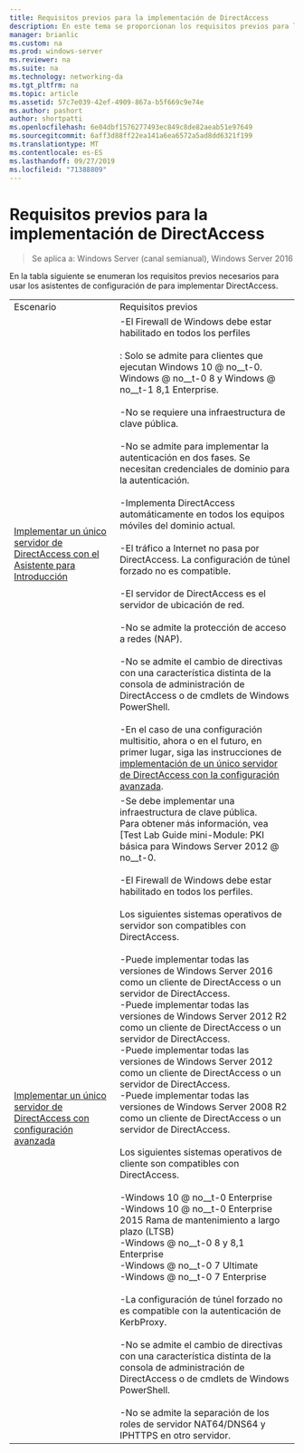 ```yaml
---
title: Requisitos previos para la implementación de DirectAccess
description: En este tema se proporcionan los requisitos previos para la implementación de DirectAccess en Windows Server 2016.
manager: brianlic
ms.custom: na
ms.prod: windows-server
ms.reviewer: na
ms.suite: na
ms.technology: networking-da
ms.tgt_pltfrm: na
ms.topic: article
ms.assetid: 57c7e039-42ef-4909-867a-b5f669c9e74e
ms.author: pashort
author: shortpatti
ms.openlocfilehash: 6e04dbf1576277493ec849c8de82aeab51e97649
ms.sourcegitcommit: 6aff3d88ff22ea141a6ea6572a5ad8dd6321f199
ms.translationtype: MT
ms.contentlocale: es-ES
ms.lasthandoff: 09/27/2019
ms.locfileid: "71388809"
---
```

# <a name="prerequisites-for-deploying-directaccess"></a>Requisitos previos para la implementación de DirectAccess

>Se aplica a: Windows Server (canal semianual), Windows Server 2016

En la tabla siguiente se enumeran los requisitos previos necesarios para usar los asistentes de configuración de para implementar DirectAccess.  
  
|||  
|-|-|  
|Escenario|Requisitos previos|  
|[Implementar un único servidor de DirectAccess con el Asistente para Introducción](../../remote-access/directaccess/single-server-wizard/Deploy-a-Single-DirectAccess-Server-Using-the-Getting-Started-Wizard.md)|-El Firewall de Windows debe estar habilitado en todos los perfiles<br /><br />: Solo se admite para clientes que ejecutan Windows 10 @ no__t-0. <br />              Windows @ no__t-0 8 y Windows @ no__t-1 8,1 Enterprise.<br /><br />-No se requiere una infraestructura de clave pública.<br /><br />-No se admite para implementar la autenticación en dos fases. Se necesitan credenciales de dominio para la autenticación.<br /><br />-Implementa DirectAccess automáticamente en todos los equipos móviles del dominio actual.<br /><br />-El tráfico a Internet no pasa por DirectAccess. La configuración de túnel forzado no es compatible.<br /><br />-El servidor de DirectAccess es el servidor de ubicación de red.<br /><br />-No se admite la protección de acceso a redes (NAP).<br /><br />-No se admite el cambio de directivas con una característica distinta de la consola de administración de DirectAccess o de cmdlets de Windows PowerShell.<br /><br />-En el caso de una configuración multisitio, ahora o en el futuro, en primer lugar, siga las instrucciones de [implementación de un único servidor de DirectAccess con la configuración avanzada](../../remote-access/directaccess/single-server-advanced/Deploy-a-Single-DirectAccess-Server-with-Advanced-Settings.md).|  
|[Implementar un único servidor de DirectAccess con configuración avanzada](../../remote-access/directaccess/single-server-advanced/Deploy-a-Single-DirectAccess-Server-with-Advanced-Settings.md)|-Se debe implementar una infraestructura de clave pública.<br />    Para obtener más información, vea [Test Lab Guide mini-Module: PKI básica para Windows Server 2012 @ no__t-0.<br /><br />-El Firewall de Windows debe estar habilitado en todos los perfiles.<br /><br />Los siguientes sistemas operativos de servidor son compatibles con DirectAccess.<br /><br />-Puede implementar todas las versiones de Windows Server 2016 como un cliente de DirectAccess o un servidor de DirectAccess.<br />-Puede implementar todas las versiones de Windows Server 2012 R2 como un cliente de DirectAccess o un servidor de DirectAccess.<br />-Puede implementar todas las versiones de Windows Server 2012 como un cliente de DirectAccess o un servidor de DirectAccess.<br />-Puede implementar todas las versiones de Windows Server 2008 R2 como un cliente de DirectAccess o un servidor de DirectAccess.<br /><br />Los siguientes sistemas operativos de cliente son compatibles con DirectAccess.<br /><br />-Windows 10 @ no__t-0 Enterprise<br />-Windows 10 @ no__t-0 Enterprise 2015 Rama de mantenimiento a largo plazo (LTSB)<br />-Windows @ no__t-0 8 y 8,1 Enterprise<br />-Windows @ no__t-0 7 Ultimate<br />-Windows @ no__t-0 7 Enterprise<br /><br />-La configuración de túnel forzado no es compatible con la autenticación de KerbProxy.<br /><br />-No se admite el cambio de directivas con una característica distinta de la consola de administración de DirectAccess o de cmdlets de Windows PowerShell.<br /><br />-No se admite la separación de los roles de servidor NAT64/DNS64 y IPHTTPS en otro servidor.|  
  


